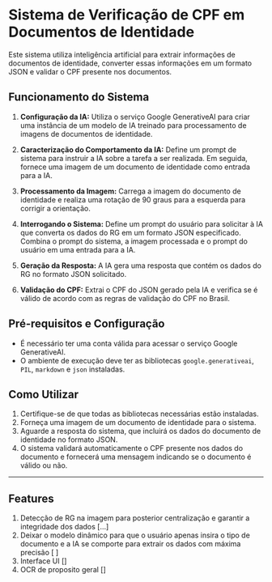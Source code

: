 # Sistema de Verificação de CPF em Documentos de Identidade

Este sistema utiliza inteligência artificial para extrair informações de documentos de identidade, converter essas informações em um formato JSON e validar o CPF presente nos documentos.

## Funcionamento do Sistema

1. **Configuração da IA:** Utiliza o serviço Google GenerativeAI para criar uma instância de um modelo de IA treinado para processamento de imagens de documentos de identidade.

2. **Caracterização do Comportamento da IA:** Define um prompt de sistema para instruir a IA sobre a tarefa a ser realizada. Em seguida, fornece uma imagem de um documento de identidade como entrada para a IA.

3. **Processamento da Imagem:** Carrega a imagem do documento de identidade e realiza uma rotação de 90 graus para a esquerda para corrigir a orientação.

4. **Interrogando o Sistema:** Define um prompt do usuário para solicitar à IA que converta os dados do RG em um formato JSON especificado. Combina o prompt do sistema, a imagem processada e o prompt do usuário em uma entrada para a IA.

5. **Geração da Resposta:** A IA gera uma resposta que contém os dados do RG no formato JSON solicitado.

6. **Validação do CPF:** Extrai o CPF do JSON gerado pela IA e verifica se é válido de acordo com as regras de validação do CPF no Brasil.

## Pré-requisitos e Configuração

- É necessário ter uma conta válida para acessar o serviço Google GenerativeAI.
- O ambiente de execução deve ter as bibliotecas `google.generativeai`, `PIL`, `markdown` e `json` instaladas.

## Como Utilizar

1. Certifique-se de que todas as bibliotecas necessárias estão instaladas.
2. Forneça uma imagem de um documento de identidade para o sistema.
3. Aguarde a resposta do sistema, que incluirá os dados do documento de identidade no formato JSON.
4. O sistema validará automaticamente o CPF presente nos dados do documento e fornecerá uma mensagem indicando se o documento é válido ou não.

---

## Features 
1. Detecção de RG na imagem para posterior centralização e garantir a integridade dos dados [...]
2. Deixar o modelo dinâmico para que o usuário apenas insira o tipo de documento e a IA se comporte para extrair os dados com máxima precisão [ ]
3. Interface UI []
4. OCR de proposito geral []
